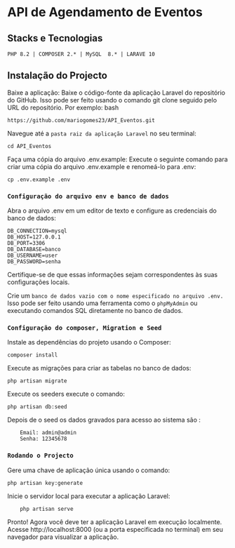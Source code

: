 # API de Agendamento de Eventos 
## Stacks e Tecnologias
 `PHP 8.2 | COMPOSER 2.* | MySQL  8.* | LARAVE 10 `
 
## Instalação do Projecto 

Baixe a aplicação: Baixe o código-fonte da aplicação Laravel do repositório do GitHub. Isso pode ser feito usando o comando git clone seguido pelo URL do repositório. Por exemplo:
bash

    https://github.com/mariogomes23/API_Eventos.git

Navegue até a `pasta raiz da aplicação Laravel` no seu terminal:

    cd API_Eventos
Faça uma cópia do arquivo .env.example: Execute o seguinte comando para criar uma cópia do arquivo .env.example e renomeá-lo para .env:

    cp .env.example .env

### `Configuração do arquivo env e banco de dados`

Abra o arquivo .env em um editor de texto e configure as credenciais do banco de dados:

    DB_CONNECTION=mysql
    DB_HOST=127.0.0.1
    DB_PORT=3306
    DB_DATABASE=banco
    DB_USERNAME=user
    DB_PASSWORD=senha

Certifique-se de que essas informações sejam correspondentes às suas configurações locais.

 Crie um `banco de dados vazio com o nome especificado no arquivo .env.` Isso pode ser feito usando uma ferramenta como o `phpMyAdmin` ou executando comandos SQL diretamente no banco de dados.

### `Configuração do composer, Migration e Seed`

Instale as dependências do projeto usando o Composer:

    composer install

Execute as migrações para criar as tabelas no banco de dados:

    php artisan migrate

Execute os seeders execute o comando:

    php artisan db:seed

Depois de o seed os dados gravados para acesso ao sistema são :

        Email: admin@admin
        Senha: 12345678

### `Rodando o Projecto`
Gere uma chave de aplicação única usando o comando:

    php artisan key:generate

Inicie o servidor local para executar a aplicação Laravel:

        php artisan serve

Pronto! Agora você deve ter a aplicação Laravel em execução localmente. 
    Acesse http://localhost:8000 (ou a porta especificada no terminal) em seu navegador para visualizar a aplicação.
